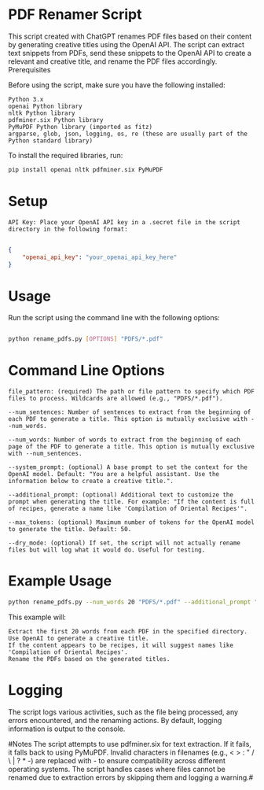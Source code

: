 
# PDF Renamer Script

This script created with ChatGPT renames PDF files based on their content by generating creative titles using the OpenAI API. The script can extract text snippets from PDFs, send these snippets to the OpenAI API to create a relevant and creative title, and rename the PDF files accordingly.
Prerequisites

Before using the script, make sure you have the following installed:

    Python 3.x
    openai Python library
    nltk Python library
    pdfminer.six Python library
    PyMuPDF Python library (imported as fitz)
    argparse, glob, json, logging, os, re (these are usually part of the Python standard library)

To install the required libraries, run:

```bash
pip install openai nltk pdfminer.six PyMuPDF
```
# Setup

    API Key: Place your OpenAI API key in a .secret file in the script directory in the following format:

```json

{
    "openai_api_key": "your_openai_api_key_here"
}
```
# Usage

Run the script using the command line with the following options:

```bash

python rename_pdfs.py [OPTIONS] "PDFS/*.pdf"
```
# Command Line Options
    file_pattern: (required) The path or file pattern to specify which PDF files to process. Wildcards are allowed (e.g., "PDFS/*.pdf").

    --num_sentences: Number of sentences to extract from the beginning of each PDF to generate a title. This option is mutually exclusive with --num_words.

    --num_words: Number of words to extract from the beginning of each page of the PDF to generate a title. This option is mutually exclusive with --num_sentences.

    --system_prompt: (optional) A base prompt to set the context for the OpenAI model. Default: "You are a helpful assistant. Use the information below to create a creative title.".

    --additional_prompt: (optional) Additional text to customize the prompt when generating the title. For example: "If the content is full of recipes, generate a name like 'Compilation of Oriental Recipes'".

    --max_tokens: (optional) Maximum number of tokens for the OpenAI model to generate the title. Default: 50.

    --dry_mode: (optional) If set, the script will not actually rename files but will log what it would do. Useful for testing.

# Example Usage
```bash
python rename_pdfs.py --num_words 20 "PDFS/*.pdf" --additional_prompt "If the content is full of recipes, generate a name like 'Compilation of Oriental Recipes'"
```
This example will:

    Extract the first 20 words from each PDF in the specified directory.
    Use OpenAI to generate a creative title.
    If the content appears to be recipes, it will suggest names like 'Compilation of Oriental Recipes'.
    Rename the PDFs based on the generated titles.

# Logging
The script logs various activities, such as the file being processed, any errors encountered, and the renaming actions. By default, logging information is output to the console.

#Notes
The script attempts to use pdfminer.six for text extraction. If it fails, it falls back to using PyMuPDF.
Invalid characters in filenames (e.g., < > : " / \ | ? * -) are replaced with - to ensure compatibility across different operating systems.
The script handles cases where files cannot be renamed due to extraction errors by skipping them and logging a warning.#
